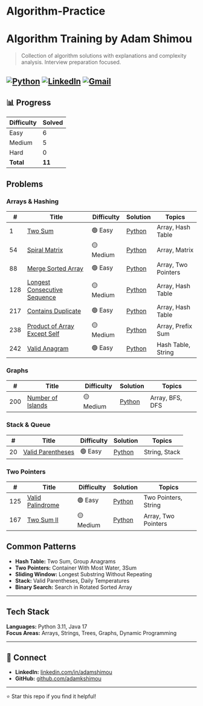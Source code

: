 # Algorithm-Practice
# Algorithm Training by Adam Shimou

> Collection of algorithm solutions with explanations and complexity analysis. Interview preparation focused.

[![Python](https://img.shields.io/badge/Python-3.11-3776AB?style=for-the-badge&logo=python&logoColor=white)](https://www.python.org/)
[![LinkedIn](https://img.shields.io/badge/LinkedIn-adamshimou-0077B5?style=for-the-badge&logo=linkedin&logoColor=white)](https://linkedin.com/in/adamshimou)
[![Gmail](https://img.shields.io/badge/Gmail-adamkshimou-EA4335?style=for-the-badge&logo=gmail&logoColor=white)](mailto:adamkshimou@gmail.com)
---
## 📊 Progress

| Difficulty | Solved |
|-----------|--------| 
| Easy      | 6     |  
| Medium    | 5     |  
| Hard      | 0     |  
| **Total** | **11** |  

##  Problems


### Arrays & Hashing
| # | Title | Difficulty | Solution | Topics |
|---|-------|-----------|----------|--------|
| 1 | [Two Sum](./easy/two-sum.md) | 🟢 Easy | [Python](./easy/two-sum.py) | Array, Hash Table |
| 54 | [Spiral Matrix](./medium/spiral-matrix.md) | 🟡 Medium | [Python](./medium/spiral-matrix.py) | Array, Matrix |
| 88 | [Merge Sorted Array](./easy/merge-sorted-array.md) | 🟢 Easy | [Python](./easy/merge-sorted-array.py) | Array, Two Pointers |
| 128 | [Longest Consecutive Sequence](./medium/longest-consecutive-sequence.md) | 🟡 Medium | [ Python](./medium/longest-consecutive-sequence.py) | Array, Hash Table |
| 217 | [Contains Duplicate](./easy/contains-duplicate.md) | 🟢 Easy | [Python](./easy/contains-duplicate.py) | Array, Hash Table |
| 238 | [Product of Array Except Self](./medium/product-of-array-except-self.md) | 🟡 Medium | [ Python](./medium/product-of-array-except-self.py) | Array, Prefix Sum |
| 242 | [Valid Anagram](./easy/valid-anagram.md) | 🟢 Easy | [Python](./easy/valid-anagram.py) | Hash Table, String |



### Graphs
| # | Title | Difficulty | Solution | Topics |
|---|-------|-----------|----------|--------|
| 200 | [Number of Islands](./medium/number-of-islands.md) | 🟡 Medium | [Python](./medium/number-of-islands.py) | Array, BFS, DFS |

### Stack & Queue
| # | Title | Difficulty | Solution | Topics |
|---|-------|-----------|----------|--------|
| 20 | [Valid Parentheses](./easy/valid-parentheses.md) | 🟢 Easy | [Python](./easy/valid-parentheses.py) | String, Stack |

### Two Pointers
| # | Title | Difficulty | Solution | Topics |
|---|-------|-----------|----------|--------|
| 125 | [Valid Palindrome](./easy/valid-palindrome.md) | 🟢 Easy | [Python](./easy/valid-palindrome.py) | Two Pointers, String |
| 167 | [Two Sum II](./medium/two-sum-ii.md) | 🟡 Medium | [Python](./medium/two-sum-ii.py)  | Array, Two Pointers |

##  Common Patterns

- **Hash Table:** Two Sum, Group Anagrams
- **Two Pointers:** Container With Most Water, 3Sum
- **Sliding Window:** Longest Substring Without Repeating
- **Stack:** Valid Parentheses, Daily Temperatures
- **Binary Search:** Search in Rotated Sorted Array

---

##  Tech Stack

**Languages:** Python 3.11, Java 17  
**Focus Areas:** Arrays, Strings, Trees, Graphs, Dynamic Programming

---

## 🤝 Connect

- **LinkedIn:** [linkedin.com/in/adamshimou](https://linkedin.com/in/adamshimou)
- **GitHub:** [github.com/adamkshimou](https://github.com/adamkshimou)

---

⭐ Star this repo if you find it helpful!
